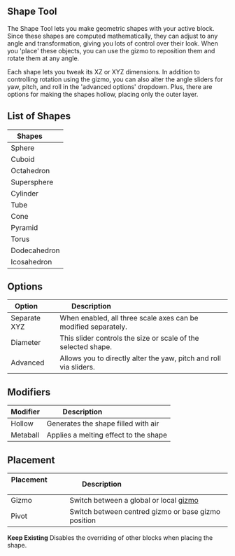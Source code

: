 ## Shape Tool

The Shape Tool lets you make geometric shapes with your active block. Since these shapes are computed mathematically, they can adjust to any angle and transformation, giving you lots of control over their look. When you 'place' these objects, you can use the gizmo to reposition them and rotate them at any angle.

Each shape lets you tweak its XZ or XYZ dimensions. In addition to controlling rotation using the gizmo, you can also alter the angle sliders for yaw, pitch, and roll in the 'advanced options' dropdown. Plus, there are options for making the shapes hollow, placing only the outer layer.

## List of Shapes

| Shapes      |
|-------------|
| Sphere      |
| Cuboid      |
| Octahedron  |
| Supersphere |
| Cylinder    |
| Tube        |
| Cone        |
| Pyramid     |
| Torus       |
| Dodecahedron|
| Icosahedron |

## Options

| Option       | Description                                                       |
|--------------|-------------------------------------------------------------------|
| Separate XYZ | When enabled, all three scale axes can be modified separately.    |
| Diameter     | This slider controls the size or scale of the selected shape.     |
| Advanced     | Allows you to directly alter the yaw, pitch and roll via sliders. |

## Modifiers

| Modifier | Description                           |
|----------|---------------------------------------|
| Hollow   | Generates the shape filled with air   |
| Metaball | Applies a melting effect to the shape |

## Placement

| Placement           | Description                                                 |
|---------------------|-------------------------------------------------------------|
| Gizmo               | Switch between a global or local [gizmo](/editor/gizmos.md) |
| Pivot               | Switch between centred gizmo or base gizmo position |

**Keep Existing** Disables the overriding of other blocks when placing the shape. 